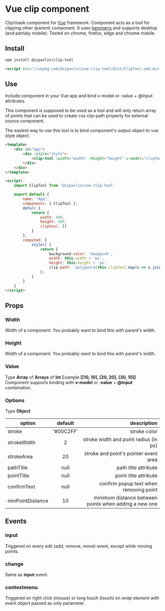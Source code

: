 # Vue clip component

Clip/mask component for [Vue](https://vuejs.org/) framework. Component acts as a tool for clipping other (parent) component.
It uses [hammerjs](https://hammerjs.github.io/) and supports desktop (and partialy mobile). Tested on chrome, firefox, edge and chrome mobile.

## Install

```bash
npm install @zipavlin/clip-tool
```

```html
<script src="//unpkg.com/@zipavlin/vue-clip-tool/dist/ClipTool.umd.min.js">
```

## Use

Include component in your Vue app and bind v-model or :value + @input attributes.  

This component is supposed to be used as a tool and will only return array of points that can be used to create css clip-path property for external source component.  
  
The easiest way to use this tool is to bind component's output object to vue style object.

```html
<template>
    <div id="app">
        <div :style="style">
            <clip-tool :width="width" :height="height" v-model="cliptool"></mrr-tool>
        </div>
    </div>
</template>

<script>
    import ClipTool from '@zipavlin/vue-clip-tool'

    export default {
        name: "App",
        components: { ClipTool },
        data() {
            return {
                width: 400,
                height: 400,
                cliptool: []
            }
        },
        computed: {
            style() {
                return {
                    background-color: 'deeppink',
                    width: this.width + 'px',
                    height: this.height + 'px',
                    clip-path: `polygon(${this.cliptool.map(x => x.join('%,')).join('% ')});`
                };
            }
        }
    }
</script>
```

## Props

### Width
Width of a component. You probably want to bind this with parent's width.

### Height
Width of a component. You probably want to bind this with parent's width.

### Value
Type __Array__ of __Arrays__ of __Int__
Example __[[10, 10], [20, 20], [30, 10]]__
Component supports binding with __v-model__ or __:value__ + __@input__ combination.

### Options
Type __Object__

| option            | default       | description                                           |
| ----------------- |:-------------:| -----------------------------------------------------:|
| stroke            | '#00C2FF'     | stroke color                                          |
| strokeWidth       | 2             | stroke width and point radius (in px)                 |
| strokeArea        | 20            | stroke and point's pointer event area                 |
| pathTitle         | null          | path title attribute                                  |
| pointTitle        | null          | point title attribute                                 |
| confirmText       | null          | confirm popup text when removing point                |
| minPointDistance  | 10            | minimum distance between points when adding a new one |

## Events

### input

Triggered on every edit (add, remove, move) event, except _while_ moving points.

### change

Same as __input__ event.

### contextmenu

Triggered on right click (mouse) or long touch (touch) on _wrap_ element with event object passed as only parameter.